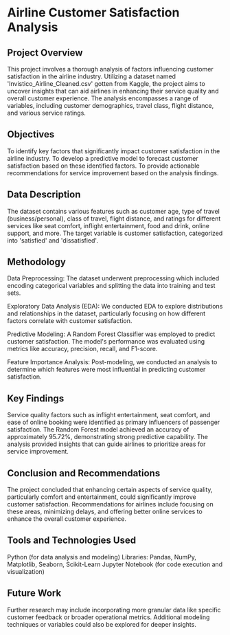 # Airline Customer Satisfaction Analysis

## Project Overview

This project involves a thorough analysis of factors influencing customer satisfaction in the airline industry. Utilizing a dataset named 'Invistico_Airline_Cleaned.csv' gotten from Kaggle, the project aims to uncover insights that can aid airlines in enhancing their service quality and overall customer experience. The analysis encompasses a range of variables, including customer demographics, travel class, flight distance, and various service ratings.

## Objectives

To identify key factors that significantly impact customer satisfaction in the airline industry.
To develop a predictive model to forecast customer satisfaction based on these identified factors.
To provide actionable recommendations for service improvement based on the analysis findings.

## Data Description
The dataset contains various features such as customer age, type of travel (business/personal), class of travel, flight distance, and ratings for different services like seat comfort, inflight entertainment, food and drink, online support, and more. The target variable is customer satisfaction, categorized into 'satisfied' and 'dissatisfied'.

## Methodology
Data Preprocessing: The dataset underwent preprocessing which included encoding categorical variables and splitting the data into training and test sets.

Exploratory Data Analysis (EDA): We conducted EDA to explore distributions and relationships in the dataset, particularly focusing on how different factors correlate with customer satisfaction.

Predictive Modeling: A Random Forest Classifier was employed to predict customer satisfaction. The model's performance was evaluated using metrics like accuracy, precision, recall, and F1-score.

Feature Importance Analysis: Post-modeling, we conducted an analysis to determine which features were most influential in predicting customer satisfaction.

## Key Findings
Service quality factors such as inflight entertainment, seat comfort, and ease of online booking were identified as primary influencers of passenger satisfaction.
The Random Forest model achieved an accuracy of approximately 95.72%, demonstrating strong predictive capability.
The analysis provided insights that can guide airlines to prioritize areas for service improvement.

## Conclusion and Recommendations
The project concluded that enhancing certain aspects of service quality, particularly comfort and entertainment, could significantly improve customer satisfaction. Recommendations for airlines include focusing on these areas, minimizing delays, and offering better online services to enhance the overall customer experience.

## Tools and Technologies Used
Python (for data analysis and modeling)
Libraries: Pandas, NumPy, Matplotlib, Seaborn, Scikit-Learn
Jupyter Notebook (for code execution and visualization)

## Future Work
Further research may include incorporating more granular data like specific customer feedback or broader operational metrics. Additional modeling techniques or variables could also be explored for deeper insights.

